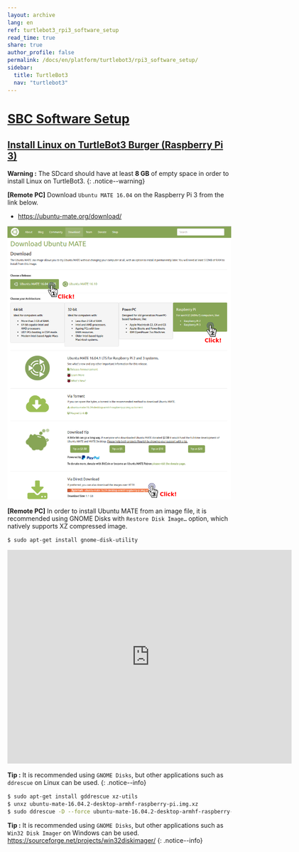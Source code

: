 ```yaml
---
layout: archive
lang: en
ref: turtlebot3_rpi3_software_setup
read_time: true
share: true
author_profile: false
permalink: /docs/en/platform/turtlebot3/rpi3_software_setup/
sidebar:
  title: TurtleBot3
  nav: "turtlebot3"
---
```


<div style="counter-reset: h1 5"></div>

# [SBC Software Setup](#sbc-software-setup)

## [Install Linux on TurtleBot3 Burger (Raspberry Pi 3)](#install-linux-on-turtlebot3-burger-raspberry-pi-3)

**Warning :** The SDcard should have at least **8 GB** of empty space in order to install Linux on TurtleBot3.
{: .notice--warning}

**[Remote PC]** Download `Ubuntu MATE 16.04` on the Raspberry Pi 3 from the link below.

- https://ubuntu-mate.org/download/

![](/assets/images/platform/turtlebot3/preparation/download_ubuntu_mate_image.png)

**[Remote PC]** In order to install Ubuntu MATE from an image file, it is recommended using GNOME Disks with `Restore Disk Image…` option, which natively supports XZ compressed image.

``` bash
$ sudo apt-get install gnome-disk-utility
```

<iframe width="640" height="480" src="https://www.youtube.com/embed/V_6GNyL6Dac" frameborder="0" allowfullscreen></iframe>

**Tip :** It is recommended using `GNOME Disks`, but other applications such as `ddrescue` on Linux can be used.
{: .notice--info}

``` bash
$ sudo apt-get install gddrescue xz-utils
$ unxz ubuntu-mate-16.04.2-desktop-armhf-raspberry-pi.img.xz
$ sudo ddrescue -D --force ubuntu-mate-16.04.2-desktop-armhf-raspberry-pi.img /dev/sdx
```

**Tip :** It is recommended using `GNOME Disks`, but other applications such as `Win32 Disk Imager` on Windows can be used. https://sourceforge.net/projects/win32diskimager/
{: .notice--info}
